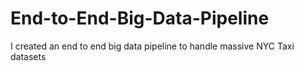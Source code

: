 # End-to-End-Big-Data-Pipeline
I created an end to end big data pipeline to handle massive NYC Taxi datasets
